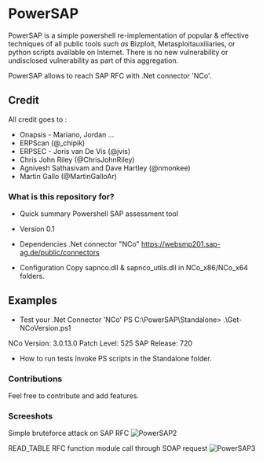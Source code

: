 # PowerSAP 
PowerSAP is a simple powershell re-implementation of popular & effective
techniques of all public tools *such as* Bizploit, Metasploitauxiliaries, or 
python scripts available on Internet. There is no new vulnerability or 
undisclosed vulnerability as part of this aggregation.

PowerSAP allows to reach SAP RFC with .Net connector 'NCo'.

## Credit
All credit goes to :

* Onapsis  - Mariano, Jordan …
* ERPScan (@_chipik)
* ERPSEC - Joris van De Vis (@jvis)
* Chris John Riley  (@ChrisJohnRiley)
* Agnivesh Sathasivam and Dave Hartley (@nmonkee)
* Martin Gallo (@MartinGalloAr)

### What is this repository for? 

* Quick summary
Powershell SAP assessment tool 

* Version 
0.1

* Dependencies
.Net connector "NCo"
https://websmp201.sap-ag.de/public/connectors

* Configuration
Copy sapnco.dll & sapnco_utils.dll in NCo_x86/NCo_x64 folders. 

## Examples

* Test your .Net Connector 'NCo' 
PS C:\PowerSAP\Standalone> .\Get-NCoVersion.ps1

NCo Version: 3.0.13.0
Patch Level: 525
SAP Release: 720

* How to run tests
Invoke PS scripts in the Standalone folder.

### Contributions
Feel free to contribute and add features.

### Screeshots
Simple bruteforce attack on SAP RFC
![PowerSAP2](https://bitbucket.org/Sn0rkY/powersap/downloads/RFC-BF.png)

READ_TABLE RFC function module call through SOAP request
![PowerSAP3](https://bitbucket.org/Sn0rkY/powersap/downloads/SOAP-read-TABLE.png)

